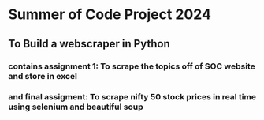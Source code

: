 # **Summer of Code Project 2024** 

## To Build a webscraper in Python 

### contains assignment 1: To scrape the topics off of SOC website and store in excel 
### and final assigment: To scrape nifty 50 stock prices in real time using selenium and beautiful soup
